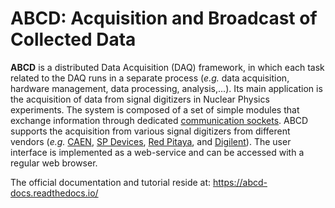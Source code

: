 # ABCD: Acquisition and Broadcast of Collected Data

**ABCD** is a distributed Data Acquisition (DAQ) framework, in which each task related to the DAQ runs in a separate process (*e.g.* data acquisition, hardware management, data processing, analysis,...).
Its main application is the acquisition of data from signal digitizers in Nuclear Physics experiments.
The system is composed of a set of simple modules that exchange information through dedicated [communication sockets](https://en.wikipedia.org/wiki/Network_socket).
ABCD supports the acquisition from various signal digitizers from different vendors (*e.g.* [CAEN](http://www.caen.it/), [SP Devices](https://www.spdevices.com/), [Red Pitaya](https://www.redpitaya.com/), and [Digilent](https://store.digilentinc.com/)).
The user interface is implemented as a web-service and can be accessed with a regular web browser.

The official documentation and tutorial reside at: https://abcd-docs.readthedocs.io/

